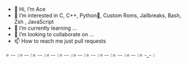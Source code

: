 - 👋 Hi, I’m Ace
- 👀 I’m interested in C, C++, Python🐍, Custom Roms, Jailbreaks, Bash, Zsh , JavaScript
- 🌱 I’m currently learning ...
- 💞️ I’m looking to collaborate on ...
- 📫 How to reach me just pull requests 

⭐ -_- 💧⭐ -_- 💧⭐ -_- 💧⭐ -_- 💧⭐ -_- 💧⭐ -_- 💧⭐ -_- 💧⭐ -_- 💧⭐ -_- 💧⭐ -_- 💧⭐ -_- 💧

<!---
Spades-Ace/Spades-Ace is a ✨ special ✨ repository because its `README.md` (this file) appears on your GitHub profile.
You can click the Preview link to take a look at your changes.
--->
